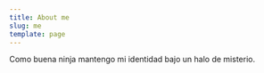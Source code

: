```yaml
---
title: About me
slug: me
template: page
---
```


Como buena ninja mantengo mi identidad bajo un halo de misterio.
